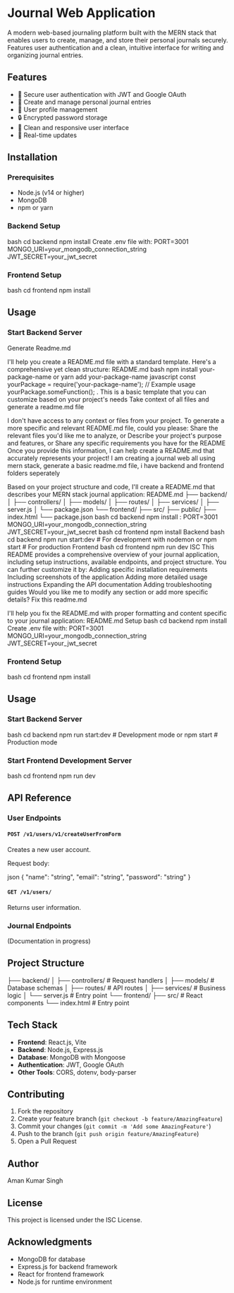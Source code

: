 # Journal Web Application

A modern web-based journaling platform built with the MERN stack that enables users to create, manage, and store their personal journals securely. Features user authentication and a clean, intuitive interface for writing and organizing journal entries.

## Features

- 🔐 Secure user authentication with JWT and Google OAuth
- 📝 Create and manage personal journal entries
- 👤 User profile management
- 🔒 Encrypted password storage
- 🎨 Clean and responsive user interface
- 🔄 Real-time updates

## Installation

### Prerequisites
- Node.js (v14 or higher)
- MongoDB
- npm or yarn

### Backend Setup

bash
cd backend
npm install
Create .env file with:
PORT=3001
MONGO_URI=your_mongodb_connection_string
JWT_SECRET=your_jwt_secret

### Frontend Setup

bash
cd frontend
npm install

## Usage

### Start Backend Server

Generate Readme.md

I'll help you create a README.md file with a standard template. Here's a comprehensive yet clean structure:
README.md
bash
npm install your-package-name
or
yarn add your-package-name
javascript
const yourPackage = require('your-package-name');
// Example usage
yourPackage.someFunction();
.
This is a basic template that you can customize based on your project's needs
Take context of all files and generate a readme.md file

I don't have access to any context or files from your project. To generate a more specific and relevant README.md file, could you please:
Share the relevant files you'd like me to analyze, or
Describe your project's purpose and features, or
Share any specific requirements you have for the README
Once you provide this information, I can help create a README.md that accurately represents your project!
I am creating a journal web all using mern stack, generate a basic readme.md file, i have backend and frontend folders seperately

Based on your project structure and code, I'll create a README.md that describes your MERN stack journal application:
README.md
├── backend/
│ ├── controllers/
│ ├── models/
│ ├── routes/
│ ├── services/
│ ├── server.js
│ └── package.json
└── frontend/
├── src/
├── public/
├── index.html
└── package.json
bash
cd backend
npm install
:
PORT=3001
MONGO_URI=your_mongodb_connection_string
JWT_SECRET=your_jwt_secret
bash
cd frontend
npm install
Backend
bash
cd backend
npm run start:dev # For development with nodemon
or
npm start # For production
Frontend
bash
cd frontend
npm run dev
ISC
This README provides a comprehensive overview of your journal application, including setup instructions, available endpoints, and project structure. You can further customize it by:
Adding specific installation requirements
Including screenshots of the application
Adding more detailed usage instructions
Expanding the API documentation
Adding troubleshooting guides
Would you like me to modify any section or add more specific details?
Fix this readme.md

I'll help you fix the README.md with proper formatting and content specific to your journal application:
README.md
Setup
bash
cd backend
npm install
Create .env file with:
PORT=3001
MONGO_URI=your_mongodb_connection_string
JWT_SECRET=your_jwt_secret
### Frontend Setup
bash
cd frontend
npm install
## Usage

### Start Backend Server
bash
cd backend
npm run start:dev # Development mode
or
npm start # Production mode

### Start Frontend Development Server

bash
cd frontend
npm run dev

## API Reference

### User Endpoints

#### `POST /v1/users/v1/createUserFromForm`
Creates a new user account.

Request body:

json
{
"name": "string",
"email": "string",
"password": "string"
}

#### `GET /v1/users/`
Returns user information.

### Journal Endpoints
(Documentation in progress)

## Project Structure

├── backend/
│ ├── controllers/ # Request handlers
│ ├── models/ # Database schemas
│ ├── routes/ # API routes
│ ├── services/ # Business logic
│ └── server.js # Entry point
└── frontend/
├── src/ # React components
└── index.html # Entry point


## Tech Stack

- **Frontend**: React.js, Vite
- **Backend**: Node.js, Express.js
- **Database**: MongoDB with Mongoose
- **Authentication**: JWT, Google OAuth
- **Other Tools**: CORS, dotenv, body-parser

## Contributing

1. Fork the repository
2. Create your feature branch (`git checkout -b feature/AmazingFeature`)
3. Commit your changes (`git commit -m 'Add some AmazingFeature'`)
4. Push to the branch (`git push origin feature/AmazingFeature`)
5. Open a Pull Request

## Author

Aman Kumar Singh

## License

This project is licensed under the ISC License.

## Acknowledgments

- MongoDB for database
- Express.js for backend framework
- React for frontend framework
- Node.js for runtime environment